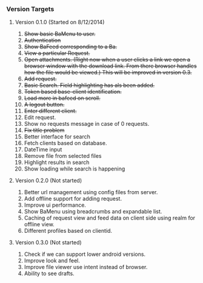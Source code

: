 ### Version Targets

1. Version 0.1.0 (Started on 8/12/2014)
    
    1. ~~Show basic BaMenu to user.~~
    2. ~~Authentication~~
    3. ~~Show BaFeed corresponding to a Ba.~~
    4. ~~View a particular Request.~~
    5. ~~Open attachments. (Right now when a user clicks a link we open a browser window with the download link. From there browser handles how the file would be viewed.) This will be improved in version 0.3.~~
    6. ~~Add request.~~
    7. ~~Basic Search. Field highlighting has als been added.~~
    8. ~~Token based base-client identification.~~
    9. ~~Load more in bafeed on scroll.~~
    10. ~~A logout button.~~
    11. ~~Enter different client.~~
    12. Edit request.
    13. Show no requests message in case of 0 requests.
    14. ~~Fix title problem~~
    15. Better interface for search
    16. Fetch clients based on database.
    17. DateTime input
    18. Remove file from selected files
    19. Highlight results in search
    20. Show loading while search is happening

2. Version 0.2.0 (Not started)

    1. Better url management using config files from server.
    2. Add offline support for adding request.
    3. Improve ui performance.
    4. Show BaMenu using breadcrumbs and expandable list.
    5. Caching of request view and feed data on client side using realm for offline view.
    6. Different profiles based on clientid.

3. Version 0.3.0 (Not started)

    1. Check if we can support lower android versions.
    2. Improve look and feel. 
    3. Improve file viewer use intent instead of browser.
    4. Ability to see drafts.
